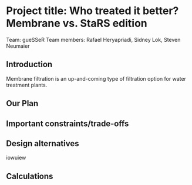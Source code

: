 # Project title: Who treated it better? Membrane vs. StaRS edition
Team: gueSSeR
Team members: Rafael Heryapriadi, Sidney Lok, Steven Neumaier

## Introduction
Membrane filtration is an up-and-coming type of filtration option for water treatment plants.

## Our Plan

## Important constraints/trade-offs

## Design alternatives
iowuiew
## Calculations

